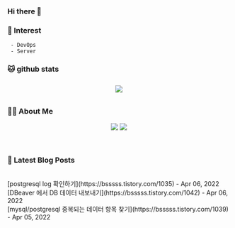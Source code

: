 
### Hi there 👋   

### 📖   Interest   
     - DevOps   
     - Server  

###  🐱 github stats  

<div id="main" align="center">
    <img src="https://github-readme-stats.vercel.app/api?username=qpyu66&hide=stars,contribs&count_private=true&show_icons=true"
        style="height: auto; margin-left: 20px; margin-right: 20px; padding: 10px;"/>
</div>

###  💁‍♀️ About Me  
<p align="center">
    <a href="https://bsssss.tistory.com/"><img src="https://img.shields.io/badge/Blog-FF5722?style=flat-square&logo=Blogger&logoColor=white"/></a>
    <a href="mailto:qpyu66@gmail.com"><img src="https://img.shields.io/badge/Gmail-d14836?style=flat-square&logo=Gmail&logoColor=white&link=qpyu66@gmail.com"/></a>
</p>

<br>

### 📕 Latest Blog Posts   
<br>
[postgresql log 확인하기](https://bsssss.tistory.com/1035) - Apr 06, 2022<br>
[DBeaver 에서 DB 데이터 내보내기](https://bsssss.tistory.com/1042) - Apr 06, 2022<br>
[mysql/postgresql 중복되는 데이터 항목 찾기](https://bsssss.tistory.com/1039) - Apr 05, 2022<br>
